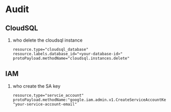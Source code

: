 # Audit

## CloudSQL

1. who delete the cloudsql instance

    ```logging
    resource.type="cloudsql_database"
    resource.labels.database_id="<your-database-id>"
    protoPayload.methodName="cloudsql.instances.delete"
    ```

## IAM

1. who create the SA key

    ```logging
    resource.type="servcie_account"
    protoPayload.methodName:"google.iam.admin.v1.CreateServiceAccountKey"
    "your-service-account-email"
    ```

